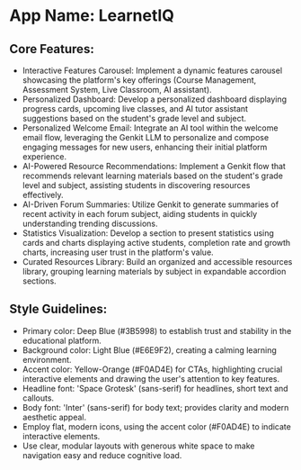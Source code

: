 # **App Name**: LearnetIQ

## Core Features:

- Interactive Features Carousel: Implement a dynamic features carousel showcasing the platform's key offerings (Course Management, Assessment System, Live Classroom, AI assistant).
- Personalized Dashboard: Develop a personalized dashboard displaying progress cards, upcoming live classes, and AI tutor assistant suggestions based on the student's grade level and subject.
- Personalized Welcome Email: Integrate an AI tool within the welcome email flow, leveraging the Genkit LLM to personalize and compose engaging messages for new users, enhancing their initial platform experience.
- AI-Powered Resource Recommendations: Implement a Genkit flow that recommends relevant learning materials based on the student's grade level and subject, assisting students in discovering resources effectively.
- AI-Driven Forum Summaries: Utilize Genkit to generate summaries of recent activity in each forum subject, aiding students in quickly understanding trending discussions.
- Statistics Visualization: Develop a section to present statistics using cards and charts displaying active students, completion rate and growth charts, increasing user trust in the platform's value.
- Curated Resources Library: Build an organized and accessible resources library, grouping learning materials by subject in expandable accordion sections.

## Style Guidelines:

- Primary color: Deep Blue (#3B5998) to establish trust and stability in the educational platform.
- Background color: Light Blue (#E6E9F2), creating a calming learning environment.
- Accent color: Yellow-Orange (#F0AD4E) for CTAs, highlighting crucial interactive elements and drawing the user's attention to key features.
- Headline font: 'Space Grotesk' (sans-serif) for headlines, short text and callouts.
- Body font: 'Inter' (sans-serif) for body text; provides clarity and modern aesthetic appeal.
- Employ flat, modern icons, using the accent color (#F0AD4E) to indicate interactive elements.
- Use clear, modular layouts with generous white space to make navigation easy and reduce cognitive load.